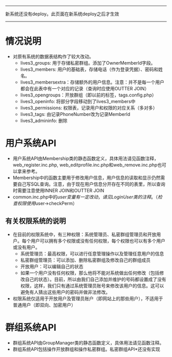 
---

新系统还没有deploy。此页面在新系统deploy之后才生效

---


# 情况说明 #
  * 对原有系统的数据表结构作了较大改动。
    * lives3\_groups: 用于存储私密群组。添加了OwnerMemberId字段。
    * lives3\_members: 用户的基础表，存储电话（作为登录凭据）、密码和姓名。
    * lives3\_membersextra：存储额外的用户信息。注意：并不是每一个用户都会在此表中有一个对应的记录（查询时应使用OUTTER JOIN）
    * lives3\_opengroups：开放群组（即以前的标签，tags.config.php）
    * lives3\_openinfo: 将部分字段移动到了lives3\_members中
    * lives3\_permissions: 权限表，记录用户和权限的对应关系（多对多）
    * lives3\_tags: 由记录PhoneNumber改为记录MemberId
    * lives3\_admininfo: 删除

# 用户系统API #
  * 用户系统API由Membership类的静态函数定义，具体用法请见函数注释，web\_register.inc.php, web\_editprofile.inc.php和web\_remove.inc.php也可以拿来参考。
  * Membership中的函数主要用于修改用户信息，用户信息的读取和显示仍然需要自己写SQL查询。注意，由于现在用户信息分开存在不同的表里，所以查询时需要注意使用INNER JOIN和OUTTER JOIN
  * common.inc.php中的$user变量有一定改动，请见LoginUser类的注释。（检查权限使用$user->checkPerm）

## 有关权限系统的说明 ##
  * 在目前的权限系统中，有三种权限：系统管理员、私密群组管理员和开放用户。每个用户可以拥有多个权限或没有任何权限，每个权限也可以有多个用户或没有用户。
    * 系统管理员：最高权限，可以进行任意管理操作以及管理任意用户的信息
    * 私密群组管理员：可以添加、删除私密群组及修改自己的群组成员
    * 开放用户：可以编辑自己的状态
    * 如果一个用户没有任何权限，那么他将不能对系统做出任何修改（包括修改自己的状态）。目前，所以由我们自己添加并维护的号码都设置成了没有权限，这样，我们只有通过系统管理员账号来修改该用户的信息。这可以避免有人猜出这些用户的密码并做非法修改。
  * 权限系统仅适用于开放用户及管理员账户（即网站上的那些用户），不适用于普通用户（即双向、加密用户）

# 群组系统API #
  * 群组系统API由GroupManager类的静态函数定义，具体用法请见函数注释。
  * 群组系统API包括操作开放群组和操作私密群组。私密群组API\*还没有实现